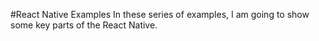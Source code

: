 #React Native Examples
In these series of examples, I am going to show some key parts of the React Native.
